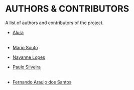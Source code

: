 # AUTHORS & CONTRIBUTORS

A list of authors and contributors of the project.

-   [Alura](https://www.alura.com.br/)
    <br />
    <br />

-   [Mario Souto](https://github.com/omariosouto)

-   [Nayanne Lopes](https://github.com/NayanneBatista)

-   [Paulo Silveira](https://github.com/peas)
    <br />
    <br />

-   [Fernando Araujo dos Santos](https://github.com/fndaraujo)
